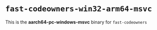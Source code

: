 # `fast-codeowners-win32-arm64-msvc`

This is the **aarch64-pc-windows-msvc** binary for `fast-codeowners`
